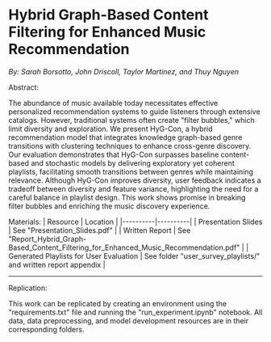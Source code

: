 # Hybrid Graph-Based Content Filtering for Enhanced Music Recommendation

*By: Sarah Borsotto, John Driscoll, Taylor Martinez, and Thuy Nguyen*

Abstract:

The abundance of music available today necessitates effective personalized recommendation systems to guide listeners through extensive catalogs. However, traditional systems often create "filter bubbles," which limit diversity and exploration. We present HyG-Con, a hybrid recommendation model that integrates knowledge graph-based genre transitions with clustering techniques to enhance cross-genre discovery. Our evaluation demonstrates that HyG-Con surpasses baseline content-based and stochastic models by delivering exploratory yet coherent playlists, facilitating smooth transitions between genres while maintaining relevance. Although HyG-Con improves diversity, user feedback indicates a tradeoff between diversity and feature variance, highlighting the need for a careful balance in playlist design. This work shows promise in breaking filter bubbles and enriching the music discovery experience.

Materials:
| Resource | Location |
|----------|----------|
| Presentation Slides | See "Presentation_Slides.pdf" |
| Written Report | See "Report_Hybrid_Graph-Based_Content_Filtering_for_Enhanced_Music_Recommendation.pdf" |
| Generated Playlists for User Evaluation | See folder "user_survey_playlists/" and written report appendix |

---

Replication:

This work can be replicated by creating an environment using the "requirements.txt" file and running the "run_experiment.ipynb" notebook. All data, data preprocessing, and model development resources are in their corresponding folders.
